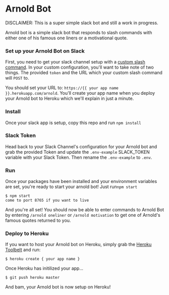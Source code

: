 # Arnold Bot

DISCLAIMER: This is a super simple slack bot and still a work in progress.

Arnold bot is a simple slack bot that responds to slash commands with either one of his famous one liners or a motivational quote.

### Set up your Arnold Bot on Slack

First, you need to get your slack channel setup with a [custom slash command](https://api.slack.com/slash-commands). In your custom configuration, you'll want to take note of two things. The provided ```token``` and the URL which your custom slash command will ```POST``` to.

You should set your URL to: ```https://{{ your app name }}.herokuapp.com/arnold```. You'll create your app name when you deploy your Arnold bot to Heroku which we'll explain in just a minute.

### Install

Once your slack app is setup, copy this repo and run ```npm install```

### Slack Token

Head back to your Slack Channel's configuration for your Arnold bot and grab the provided Token and update the ```.env-example``` SLACK_TOKEN variable with your Slack Token. Then rename the ```.env-example``` to ```.env```.

### Run

Once your packages have been installed and your environment variables are set, you're ready to start your arnold bot! Just run```npm start```

```
$ npm start
come to port 8765 if you want to live
```

And you're all set! You should now be able to enter commands to Arnold Bot by entering ```/arnold oneliner``` or ```/arnold motivation``` to get one of Arnold's famous quotes returned to you.

### Deploy to Heroku

If you want to host your Arnold bot on Heroku, simply grab the [Heroku Toolbelt](https://devcenter.heroku.com/articles/heroku-command-line) and run:

```
$ heroku create { your app name }
```

Once Heroku has initilized your app...

```
$ git push heroku master
```

And bam, your Arnold bot is now setup on Heroku!

